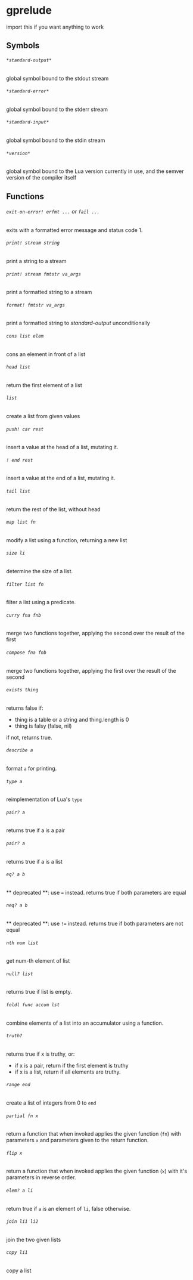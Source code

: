 gprelude
=======
import this if you want anything to work


## Symbols
###### `*standard-output*`
global symbol bound to the stdout stream


###### `*standard-error*`
global symbol bound to the stderr stream


###### `*standard-input*`
global symbol bound to the stdin stream


###### `*version*`
global symbol bound to the Lua version currently in use, and the semver version of the compiler itself


## Functions
###### `exit-on-error! erfmt ...` or `fail ...`
exits with a formatted error message and status code 1.


###### `print! stream string`
print a string to a stream


###### `print! stream fmtstr va_args`
print a formatted string to a stream


###### `format! fmtstr va_args`
print a formatted string to *standard-output* unconditionally


###### `cons list elem`
cons an element in front of a list


###### `head list`
return the first element of a list


###### `list`
create a list from given values


###### `push! car rest`
insert a value at the head of a list, mutating it.


###### `! end rest`
insert a value at the end of a list, mutating it.


###### `tail list`
return the rest of the list, without head


###### `map list fn`
modify a list using a function, returning a new list


###### `size li`
determine the size of a list.


###### `filter list fn`
filter a list using a predicate.


###### `curry fna fnb`
merge two functions together, applying the second over the result of the first


###### `compose fna fnb`
merge two functions together, applying the first over the result of the second


###### `exists thing`
returns false if:
- thing is a table or a string and thing.length is 0
- thing is falsy (false, nil)

if not, returns true.


###### `describe a`
format `a` for printing.


###### `type a`
reimplementation of Lua's `type`


###### `pair? a`
returns true if a is a pair


###### `pair? a`
returns true if a is a list


###### `eq? a b`
** deprecated **: use `=` instead.
returns true if both parameters are equal


###### `neq? a b`
** deprecated **: use `!=` instead.
returns true if both parameters are not equal


###### `nth num list`
get num-th element of list


###### `null? list`
returns true if list is empty.


###### `foldl func accum lst`
combine elements of a list into an accumulator using a function.


###### `truth?`
returns true if x is truthy, or:
- if x is a pair, return if the first element is truthy
- if x is a list, return if all elements are truthy.


###### `range end`
create a list of integers from 0 to `end`


###### `partial fn x`
return a function that when invoked applies the given function (`fn`) with parameters `x` and parameters given to the return function.


###### `flip x`
return a function that when invoked applies the given function (`x`) with it's parameters in reverse order.
###### `elem? a li`
return true if `a` is an element of `li`, false otherwise.


###### `join li1 li2`
join the two given lists


###### `copy li1`
copy a list
